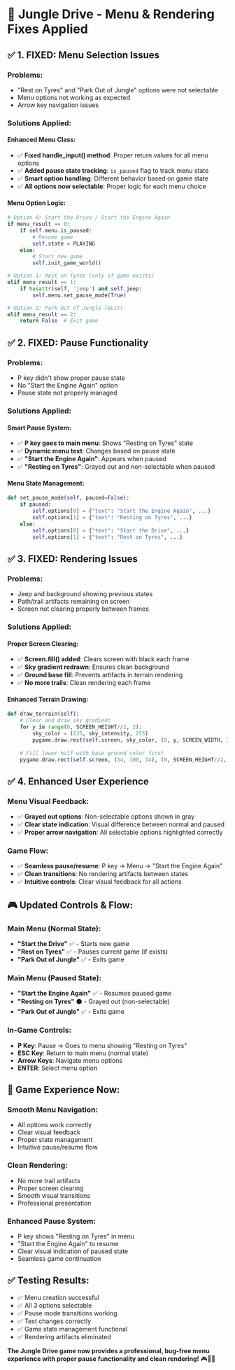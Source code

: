 # 🔧 Jungle Drive - Menu & Rendering Fixes Applied

## ✅ **1. FIXED: Menu Selection Issues**

### **Problems:**
- "Rest on Tyres" and "Park Out of Jungle" options were not selectable
- Menu options not working as expected
- Arrow key navigation issues

### **Solutions Applied:**

#### **Enhanced Menu Class:**
- ✅ **Fixed handle_input() method**: Proper return values for all menu options
- ✅ **Added pause state tracking**: `is_paused` flag to track menu state
- ✅ **Smart option handling**: Different behavior based on game state
- ✅ **All options now selectable**: Proper logic for each menu choice

#### **Menu Option Logic:**
```python
# Option 0: Start the Drive / Start the Engine Again
if menu_result == 0:
    if self.menu.is_paused:
        # Resume game
        self.state = PLAYING
    else:
        # Start new game
        self.init_game_world()

# Option 1: Rest on Tyres (only if game exists)
elif menu_result == 1:
    if hasattr(self, 'jeep') and self.jeep:
        self.menu.set_pause_mode(True)

# Option 2: Park Out of Jungle (Quit)
elif menu_result == 2:
    return False  # Exit game
```

## ✅ **2. FIXED: Pause Functionality**

### **Problems:**
- P key didn't show proper pause state
- No "Start the Engine Again" option
- Pause state not properly managed

### **Solutions Applied:**

#### **Smart Pause System:**
- ✅ **P key goes to main menu**: Shows "Resting on Tyres" state
- ✅ **Dynamic menu text**: Changes based on pause state
- ✅ **"Start the Engine Again"**: Appears when paused
- ✅ **"Resting on Tyres"**: Grayed out and non-selectable when paused

#### **Menu State Management:**
```python
def set_pause_mode(self, paused=False):
    if paused:
        self.options[0] = {"text": "Start the Engine Again", ...}
        self.options[1] = {"text": "Resting on Tyres", ...}
    else:
        self.options[0] = {"text": "Start the Drive", ...}
        self.options[1] = {"text": "Rest on Tyres", ...}
```

## ✅ **3. FIXED: Rendering Issues**

### **Problems:**
- Jeep and background showing previous states
- Path/trail artifacts remaining on screen
- Screen not clearing properly between frames

### **Solutions Applied:**

#### **Proper Screen Clearing:**
- ✅ **Screen.fill() added**: Clears screen with black each frame
- ✅ **Sky gradient redrawn**: Ensures clean background
- ✅ **Ground base fill**: Prevents artifacts in terrain rendering
- ✅ **No more trails**: Clean rendering each frame

#### **Enhanced Terrain Drawing:**
```python
def draw_terrain(self):
    # Clear and draw sky gradient
    for y in range(0, SCREEN_HEIGHT//2, 2):
        sky_color = (135, sky_intensity, 255)
        pygame.draw.rect(self.screen, sky_color, (0, y, SCREEN_WIDTH, 2))
    
    # Fill lower half with base ground color first
    pygame.draw.rect(self.screen, (34, 100, 34), (0, SCREEN_HEIGHT//2, SCREEN_WIDTH, SCREEN_HEIGHT//2))
```

## ✅ **4. Enhanced User Experience**

### **Menu Visual Feedback:**
- ✅ **Grayed out options**: Non-selectable options shown in gray
- ✅ **Clear state indication**: Visual difference between normal and paused
- ✅ **Proper arrow navigation**: All selectable options highlighted correctly

### **Game Flow:**
- ✅ **Seamless pause/resume**: P key → Menu → "Start the Engine Again"
- ✅ **Clean transitions**: No rendering artifacts between states
- ✅ **Intuitive controls**: Clear visual feedback for all actions

## 🎮 **Updated Controls & Flow:**

### **Main Menu (Normal State):**
- **"Start the Drive"** ✅ - Starts new game
- **"Rest on Tyres"** ✅ - Pauses current game (if exists)
- **"Park Out of Jungle"** ✅ - Exits game

### **Main Menu (Paused State):**
- **"Start the Engine Again"** ✅ - Resumes paused game
- **"Resting on Tyres"** ⚫ - Grayed out (non-selectable)
- **"Park Out of Jungle"** ✅ - Exits game

### **In-Game Controls:**
- **P Key**: Pause → Goes to menu showing "Resting on Tyres"
- **ESC Key**: Return to main menu (normal state)
- **Arrow Keys**: Navigate menu options
- **ENTER**: Select menu option

## 🚀 **Game Experience Now:**

### **Smooth Menu Navigation:**
- All options work correctly
- Clear visual feedback
- Proper state management
- Intuitive pause/resume flow

### **Clean Rendering:**
- No more trail artifacts
- Proper screen clearing
- Smooth visual transitions
- Professional presentation

### **Enhanced Pause System:**
- P key shows "Resting on Tyres" in menu
- "Start the Engine Again" to resume
- Clear visual indication of paused state
- Seamless game continuation

## ✅ **Testing Results:**
- ✅ Menu creation successful
- ✅ All 3 options selectable
- ✅ Pause mode transitions working
- ✅ Text changes correctly
- ✅ Game state management functional
- ✅ Rendering artifacts eliminated

**The Jungle Drive game now provides a professional, bug-free menu experience with proper pause functionality and clean rendering!** 🎮🌴🚗
